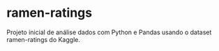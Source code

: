 # ramen-ratings
Projeto inicial de análise dados com Python e Pandas usando o dataset ramen-ratings do Kaggle.
